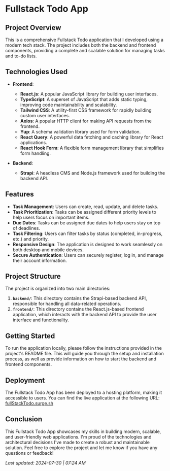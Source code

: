 # Fullstack Todo App

## Project Overview

This is a comprehensive Fullstack Todo application that I developed using a modern tech stack. The project includes both the backend and frontend components, providing a complete and scalable solution for managing tasks and to-do lists.

## Technologies Used

- **Frontend**:
  - **React.js**: A popular JavaScript library for building user interfaces.
  - **TypeScript**: A superset of JavaScript that adds static typing, improving code maintainability and scalability.
  - **Tailwind CSS**: A utility-first CSS framework for rapidly building custom user interfaces.
  - **Axios**: A popular HTTP client for making API requests from the frontend.
  - **Yup**: A schema validation library used for form validation.
  - **React Query**: A powerful data fetching and caching library for React applications.
  - **React Hook Form**: A flexible form management library that simplifies form handling.

- **Backend**:
  - **Strapi**: A headless CMS and Node.js framework used for building the backend API.

## Features

- **Task Management**: Users can create, read, update, and delete tasks.
- **Task Prioritization**: Tasks can be assigned different priority levels to help users focus on important items.
- **Due Dates**: Tasks can be assigned due dates to help users stay on top of deadlines.
- **Task Filtering**: Users can filter tasks by status (completed, in-progress, etc.) and priority.
- **Responsive Design**: The application is designed to work seamlessly on both desktop and mobile devices.
- **Secure Authentication**: Users can securely register, log in, and manage their account information.

## Project Structure

The project is organized into two main directories:

1. **`backend/`**: This directory contains the Strapi-based backend API, responsible for handling all data-related operations.
2. **`frontend/`**: This directory contains the React.js-based frontend application, which interacts with the backend API to provide the user interface and functionality.

## Getting Started

To run the application locally, please follow the instructions provided in the project's README file. This will guide you through the setup and installation process, as well as provide information on how to start the backend and frontend components.

## Deployment

The Fullstack Todo App has been deployed to a hosting platform, making it accessible to users. You can find the live application at the following URL: [fullStackTodo.surge.sh](fullStackTodo.surge.sh)

## Conclusion

This Fullstack Todo App showcases my skills in building modern, scalable, and user-friendly web applications. I'm proud of the technologies and architectural decisions I've made to create a robust and maintainable solution. Feel free to explore the project and let me know if you have any questions or feedback!

*Last updated: 2024-07-30 | 07:24 AM*